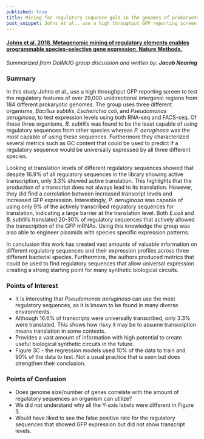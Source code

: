 ```yaml
---
published: true
title: Mining for regulatory sequence gold in the genomes of prokaryotes 
post_snippet: Johns et al., use a high throughput GFP reporting screen to test the regulatory features of over 29,000 unidirectional intergenic regions from 184 different prokaryotic genomes.
---
```


#### [Johns et al. 2018. Metagenomic mining of regulatory elements enables programmable species-selective gene expression. Nature Methods.](https://www.nature.com/articles/nmeth.4633)

_Summarized from DalMUG group discussion and written by:
**Jacob Nearing**_

### Summary

In this study Johns et al., use a high throughput GFP reporting screen to test the regulatory features of over 29,000 unidirectional intergenic regions from 184 different prokaryotic genomes. The group uses three different organisms, *Bacillus subtilis*, *Escherichia coli*, and *Pseudomonas aeruginosa*, to test expression levels using both RNA-seq and FACS-seq. Of these three organisms, *B. subtilis* was found to be the least capable of using regulatory sequences from other species whereas *P. aeruginosa* was the most capable of using these sequences. Furthermore they characterized several metrics such as GC content that could be used to predict if a regulatory sequence would be universally expressed by all three different species.
	
Looking at translation levels of different regulatory sequences showed that despite 16.9% of all regulatory sequences in the library showing active transcription, only 3.3% showed active translation. This highlights that the production of a transcript does not always lead to its translation. However, they did find a correlation between increased transcript levels and increased GFP expression. Interestingly, *P. aeruginosa* was capable of using only 9% of the actively transcribed regulatory sequences for translation, indicating a large barrier at the translation level. Both *E.coli* and *B. subtilis* translated 20-30% of regulatory sequences that actively allowed the transcription of the GFP mRNAs. Using this knowledge the group was also able to engineer plasmids with species specific expression patterns.
	
In conclusion this work has created vast amounts of valuable information on different regulatory sequences and their expression profiles across three different bacterial species. Furthermore, the authors produced metrics that could be used to find regulatory sequences that allow universal expression creating a strong starting point for many synthetic biological circuits. 

### Points of Interest
* It is interesting that *Pseudomonas aeruginosa* can use the most regulatory sequences, as it is known to be found in many diverse environments. 
* Although 16.6% of transcripts were universally transcribed, only 3.3% were translated. This shows how risky it may be to assume transcription means translation in some contexts.
* Provides a vast amount of information with high potential to create useful biological synthetic circuits in the future.
* Figure 3C - the regression models used 10% of the data to train and 90% of the data to test. Not a usual practice that is seen but does strengthen their conclusion. 

### Points of Confusion
* Does genome size/number of genes correlate with the amount of regulatory sequences an organism can utilize?
* We did not understand why all the Y-axis labels were different in Figure 3.
* Would have liked to see the false positive rate for the regulatory sequences that showed GFP expression but did not show transcript levels.

